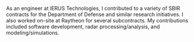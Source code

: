 As an engineer at IERUS Technologies, I contributed to a variety of SBIR contracts for the
Department of Defense and similar research initiatives. I also worked on-site at Raytheon for
several subcontracts. My contributions included software development, radar processing/analysis,
and modeling/simulations.
